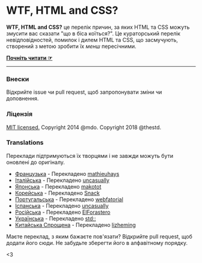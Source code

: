 # WTF, HTML and CSS?

**WTF, HTML and CSS?** це перелік причин, за яких HTML та CSS можуть змусити вас сказати "що в біса коїться?". Це кураторський перелік невідповідностей, помилок і дилем HTML та CSS, що засмучують, створений з метою зробити їх *менш* пересічними.

**[Почніть читати ☞](https://thestd.github.io/wtf-html-css/)**

---

### Внески

Відкрийте issue чи pull request, щоб запропонувати зміни чи доповнення.

### Ліцензія

[MIT licensed.](LICENSE.md)
Copyright 2014 @mdo.
Copyright 2018 @thestd.

### Translations

Переклади підтримуються їх творцями і не завжди можуть бути оновлені до оригіналу.

- [Французька](http://mathieuhays.github.io/wtf-html-css/) - Перекладено [mathieuhays](https://github.com/mathieuhays)
- [Італійська](http://uncasually.github.io/wtf-html-css/) - Перекладено [uncasually](https://github.com/uncasually)
- [Японська](http://makotot.github.io/wtf-html-css/) - Перекладено [makotot](https://github.com/makotot)
- [Корейська](http://snack-x.github.io/wtf-html-css/) - Перекладено [Snack](https://github.com/Snack-X)
- [Португальська](http://webfatorial.github.io/wtf-html-css/) - Перекладено [webfatorial](http://webfatorial.com/)
- [Іспанська](http://uncasually.github.io/wtf-html-y-css/) - Перекладено [uncasually](https://github.com/uncasually)
- [Російська](http://elforastero.github.io/wtf-html-css/) - Перекладено [ElForastero](https://github.com/elforastero)
- [Українська](http://thestd.github.io/wtf-html-css/) - Перекладено [std::](https://github.com/thestd)
- [Китайська Спрощена](https://lizheming.github.io/wtf-html-css/) - Перекладено [lizheming](https://github.com/lizheming)

Маєте переклад, з яким бажаєте пов'язати? Відкрийте pull request, щоб додати його сюди. Не забудьте зберегти його в алфавітному порядку.

<3
